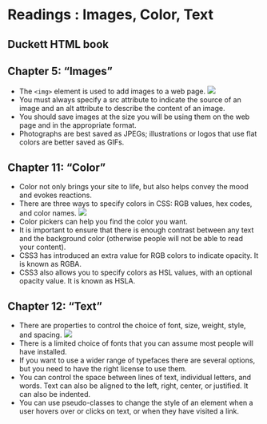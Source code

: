 # Readings : Images, Color, Text
## Duckett HTML book
## Chapter 5: “Images” 
* The `<img>` element is used to add images to a
web page.
![](https://www.nerdpress.net/wp-content/uploads/2012/01/image-tag.gif)
* You must always specify a src attribute to indicate the
source of an image and an alt attribute to describe the
content of an image.
* You should save images at the size you will be using
them on the web page and in the appropriate format.
* Photographs are best saved as JPEGs; illustrations or
logos that use flat colors are better saved as GIFs.
## Chapter 11: “Color”
* Color not only brings your site to life, but also helps
convey the mood and evokes reactions.
* There are three ways to specify colors in CSS:
RGB values, hex codes, and color names.
![](https://i1.wp.com/www.techora.net/wp-content/uploads/2016/04/html-css-color-code-scheme-chart.png?fit=557%2C264&ssl=1)
* Color pickers can help you find the color you want.
* It is important to ensure that there is enough contrast
between any text and the background color (otherwise
people will not be able to read your content).
* CSS3 has introduced an extra value for RGB colors to
indicate opacity. It is known as RGBA.
* CSS3 also allows you to specify colors as HSL values,
with an optional opacity value. It is known as HSLA.
## Chapter 12: “Text”
* There are properties to control the choice of font, size,
weight, style, and spacing.
![](hhttps://imgv2-2-f.scribdassets.com/img/document/339506399/original/a6f61c9488/1598245355?v=1)
* There is a limited choice of fonts that you can assume
most people will have installed.
* If you want to use a wider range of typefaces there are
several options, but you need to have the right license
to use them.
* You can control the space between lines of text,
individual letters, and words. Text can also be aligned
to the left, right, center, or justified. It can also be
indented.
* You can use pseudo-classes to change the style of an
element when a user hovers over or clicks on text, or
when they have visited a link.
